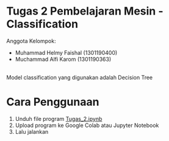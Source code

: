 # Tugas 2 Pembelajaran Mesin - Classification
Anggota Kelompok:
* Muhammad Helmy Faishal (1301190400)
* Muchammad Alfi Karom (1301190363)
<br>
Model classification yang digunakan adalah Decision Tree

# Cara Penggunaan
1. Unduh file program [Tugas_2.ipynb](https://github.com/helmy-faishal/tugas-classification/blob/main/Tugas_2.ipynb)
2. Upload program ke Google Colab atau Jupyter Notebook
3. Lalu jalankan
